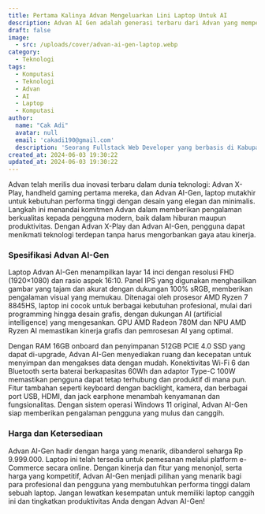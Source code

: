 ```yaml
---
title: Pertama Kalinya Advan Mengeluarkan Lini Laptop Untuk AI
description: Advan AI Gen adalah generasi terbaru dari Advan yang memperkenalkan teknologi kecerdasan buatan terbaru untuk meningkatkan pengalaman pengguna dalam berbagai aspek teknologi, dari performa hingga keamanan. Dibangun dengan inovasi terkini, Advan AI Gen menjanjikan penggunaan yang lebih cerdas dan efisien dalam perangkat Advan terbaru.
draft: false
image:
  - src: /uploads/cover/advan-ai-gen-laptop.webp
category:
  - Teknologi
tags:
  - Komputasi
  - Teknologi
  - Advan
  - AI
  - Laptop
  - Komputasi
author:
  name: "Cak Adi"
  avatar: null
  email: 'cakadi190@gmail.com'
  description: 'Seorang Fullstack Web Developer yang berbasis di Kabupaten Ngawi yang suka sekali dengan desain dan juga hal yang berbau teknologi.'
created_at: 2024-06-03 19:30:22
updated_at: 2024-06-03 19:30:22
---
```


Advan telah merilis dua inovasi terbaru dalam dunia teknologi: Advan X-Play, handheld gaming pertama mereka, dan Advan AI-Gen, laptop mutakhir untuk kebutuhan performa tinggi dengan desain yang elegan dan minimalis. Langkah ini menandai komitmen Advan dalam memberikan pengalaman berkualitas kepada pengguna modern, baik dalam hiburan maupun produktivitas. Dengan Advan X-Play dan Advan AI-Gen, pengguna dapat menikmati teknologi terdepan tanpa harus mengorbankan gaya atau kinerja.

### Spesifikasi Advan AI-Gen

Laptop Advan AI-Gen menampilkan layar 14 inci dengan resolusi FHD (1920×1080) dan rasio aspek 16:10. Panel IPS yang digunakan menghasilkan gambar yang tajam dan akurat dengan dukungan 100% sRGB, memberikan pengalaman visual yang memukau. Ditenagai oleh prosesor AMD Ryzen 7 8845HS, laptop ini cocok untuk berbagai kebutuhan profesional, mulai dari programming hingga desain grafis, dengan dukungan AI (artificial intelligence) yang mengesankan. GPU AMD Radeon 780M dan NPU AMD Ryzen AI memastikan kinerja grafis dan pemrosesan AI yang optimal.

Dengan RAM 16GB onboard dan penyimpanan 512GB PCIE 4.0 SSD yang dapat di-upgrade, Advan AI-Gen menyediakan ruang dan kecepatan untuk menyimpan dan mengakses data dengan mudah. Konektivitas Wi-Fi 6 dan Bluetooth serta baterai berkapasitas 60Wh dan adaptor Type-C 100W memastikan pengguna dapat tetap terhubung dan produktif di mana pun. Fitur tambahan seperti keyboard dengan backlight, kamera, dan berbagai port USB, HDMI, dan jack earphone menambah kenyamanan dan fungsionalitas. Dengan sistem operasi Windows 11 original, Advan AI-Gen siap memberikan pengalaman pengguna yang mulus dan canggih.

### Harga dan Ketersediaan

Advan AI-Gen hadir dengan harga yang menarik, dibanderol seharga Rp 9.999.000. Laptop ini telah tersedia untuk pemesanan melalui platform e-Commerce secara online. Dengan kinerja dan fitur yang menonjol, serta harga yang kompetitif, Advan AI-Gen menjadi pilihan yang menarik bagi para profesional dan pengguna yang membutuhkan performa tinggi dalam sebuah laptop. Jangan lewatkan kesempatan untuk memiliki laptop canggih ini dan tingkatkan produktivitas Anda dengan Advan AI-Gen!
